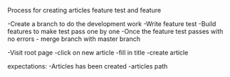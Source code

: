 Process for creating articles feature test and feature

-Create a branch to do the development work
-Write feature test
-Build features to make test pass one by one
-Once the feature test passes with no errors - merge branch with master branch


-Visit root page
-click on new article
-fill in title
-create article


expectations:
-Articles has been created
-articles path